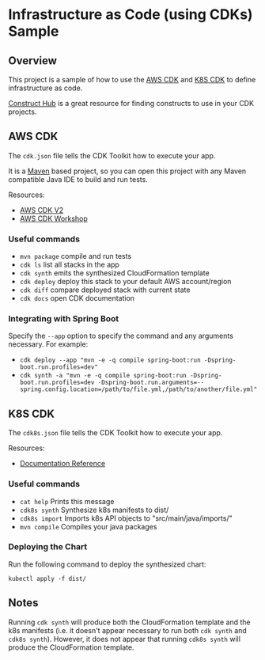 # Infrastructure as Code (using CDKs) Sample

## Overview

This project is a sample of how to use the [AWS CDK](https://docs.aws.amazon.com/cdk/latest/guide/home.html) and [K8S CDK](https://cdk8s.io/) to define infrastructure as code.

[Construct Hub](https://constructs.dev/) is a great resource for finding constructs to use in your CDK projects.

## AWS CDK

The `cdk.json` file tells the CDK Toolkit how to execute your app.

It is a [Maven](https://maven.apache.org/) based project, so you can open this project with any Maven compatible Java IDE to build and run tests.

Resources:
* [AWS CDK V2](https://docs.aws.amazon.com/cdk/api/v2/)
* [AWS CDK Workshop](https://cdkworkshop.com/)

### Useful commands

* `mvn package`        compile and run tests
* `cdk ls`             list all stacks in the app
* `cdk synth`          emits the synthesized CloudFormation template
* `cdk deploy`         deploy this stack to your default AWS account/region
* `cdk diff`           compare deployed stack with current state
* `cdk docs`           open CDK documentation

### Integrating with Spring Boot

Specify the `--app` option to specify the command and any arguments necessary.
For example:
* `cdk deploy --app "mvn -e -q compile spring-boot:run -Dspring-boot.run.profiles=dev"`
* `cdk synth -a "mvn -e -q compile spring-boot:run -Dspring-boot.run.profiles=dev -Dspring-boot.run.arguments=--spring.config.location=/path/to/file.yml,/path/to/another/file.yml"`

## K8S CDK

The `cdk8s.json` file tells the CDK Toolkit how to execute your app.

Resources:
* [Documentation Reference](https://cdk8s.io/docs/latest/getting-started/)

### Useful commands

* `cat help`           Prints this message  
* `cdk8s synth`        Synthesize k8s manifests to dist/
* `cdk8s import`       Imports k8s API objects to "src/main/java/imports/"
* `mvn compile`        Compiles your java packages

### Deploying the Chart

Run the following command to deploy the synthesized chart:
```
kubectl apply -f dist/
```

## Notes

Running `cdk synth` will produce both the CloudFormation template and the k8s manifests (i.e. it doesn't appear necessary to run both `cdk synth` and `cdk8s synth`).
However, it does not appear that running `cdk8s synth` will produce the CloudFormation template.